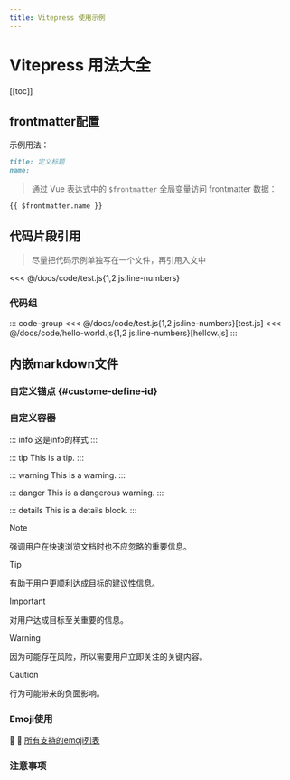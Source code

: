 ```yaml
---
title: Vitepress 使用示例
---
```


# Vitepress 用法大全
[[toc]]


## frontmatter配置
示例用法：
```md
title: 定义标题
name: 
```
> 通过 Vue 表达式中的 `$frontmatter` 全局变量访问 frontmatter 数据：
```md
{{ $frontmatter.name }}
```
## 代码片段引用


> 尽量把代码示例单独写在一个文件，再引用入文中

<<< @/docs/code/test.js{1,2 js:line-numbers}

### 代码组 
::: code-group
<<< @/docs/code/test.js{1,2 js:line-numbers}[test.js]
<<< @/docs/code/hello-world.js{1,2 js:line-numbers}[hellow.js]
:::


## 内嵌markdown文件
<!--@include: ./note.md-->

### 自定义锚点 {#custome-define-id}

### 自定义容器
::: info
这是info的样式
:::

::: tip
This is a tip.
:::

::: warning
This is a warning.
:::

::: danger
This is a dangerous warning.
:::

::: details
This is a details block.
:::

> [!NOTE]
> 强调用户在快速浏览文档时也不应忽略的重要信息。

> [!TIP]
> 有助于用户更顺利达成目标的建议性信息。

> [!IMPORTANT]
> 对用户达成目标至关重要的信息。

> [!WARNING]
> 因为可能存在风险，所以需要用户立即关注的关键内容。

> [!CAUTION]
> 行为可能带来的负面影响。

### Emoji使用
:tada: :100:
[所有支持的emoji列表](https://github.com/markdown-it/markdown-it-emoji/blob/master/lib/data/full.mjs)



### 注意事项